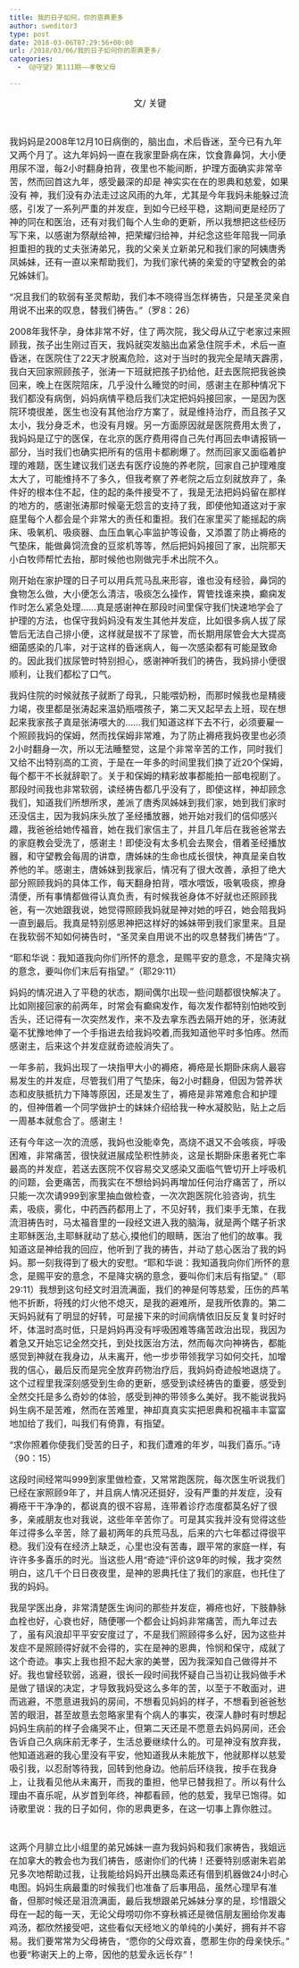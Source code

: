 ```yaml
---
title: 我的日子如何，你的恩典更多
author: sweditor3
type: post
date: 2018-03-06T07:29:56+00:00
url: /2018/03/06/我的日子如何你的恩典更多/
categories:
  - 《@守望》第111期——孝敬父母

---
```

<p style="text-align: center;">
  <span style="font-size: 12pt;">文/ 关键</span>
</p>

&nbsp;

<span style="font-size: 12pt;">我妈妈是2008年12月10日病倒的，脑出血，术后昏迷，至今已有九年又两个月了。这九年妈妈一直在我家里卧病在床，饮食靠鼻饲，大小便用尿不湿，每2小时翻身拍背，夜里也不能间断，护理方面确实非常辛苦，然而回首这九年，感受最深的却是 神实实在在的恩典和慈爱，如果没有 神，我们没有办法走过这风雨的九年，尤其是今年我妈未能躲过流感，引发了一系列严重的并发症，到如今已经平稳，这期间更是经历了神的同在和医治，还有对我们每个人生命的更新，所以我想把这些经历写下来，以感谢为祭献给神，把荣耀归给神，并纪念这些年陪我一同承担重担的我的丈夫张涛弟兄，我的父亲关立新弟兄和我们家的阿姨唐秀凤姊妹，还有一直以来帮助我们，为我们家代祷的亲爱的守望教会的弟兄姊妹们。</span>

<span style="font-size: 12pt;">“况且我们的软弱有圣灵帮助，我们本不晓得当怎样祷告，只是圣灵亲自用说不出来的叹息，替我们祷告。”（罗8：26）</span>

<span style="font-size: 12pt;">2008年我怀孕，身体非常不好，住了两次院，我父母从辽宁老家过来照顾我，孩子出生刚过百天，我妈就突发脑出血紧急住院手术，术后一直昏迷，在医院住了22天才脱离危险，这对于当时的我完全是晴天霹雳，我白天回家照顾孩子，张涛一下班就把孩子扔给他，赶去医院把我爸换回来，晚上在医院陪床，几乎没什么睡觉的时间，感谢主在那种情况下我们都没有病倒，妈妈病情平稳后我们决定把妈妈接回家，一是因为医院环境很差，医生也没有其他治疗方案了，就是维持治疗，而且孩子又太小，我分身乏术，也没有月嫂。另一方面原因就是医院费用太贵了，我妈妈是辽宁的医保，在北京的医疗费用得自己先付再回去申请报销一部分，当时我们也确实把所有的信用卡都刷爆了。然而回家又面临着护理的难题，医生建议我们送去有医疗设施的养老院，回家自己护理难度太大了，可能维持不了多久，但我考察了养老院之后立刻就放弃了，条件好的根本住不起，住的起的条件接受不了，我是无法把妈妈留在那样的地方的，感谢张涛那时候毫无怨言的支持了我，即使他知道这对于家庭里每个人都会是个非常大的责任和重担。我们在家里买了能摇起的病床、吸氧机、吸痰器、血压血氧心率监护等设备，又添置了防止褥疮的气垫床，能做鼻饲流食的豆浆机等等，然后把妈妈接回了家，出院那天小白牧师帮忙去抬，那时候他也刚做完手术出院不久。</span>

<span style="font-size: 12pt;">刚开始在家护理的日子可以用兵荒马乱来形容，谁也没有经验，鼻饲的食物怎么做，大小便怎么清洁，吸痰怎么操作，胃管找谁来换，癫痫发作时怎么紧急处理……真是感谢神在那段时间里保守我们快速地学会了护理的方法，也保守我妈妈没有发生其他并发症，比如很多病人拔了尿管后无法自己排小便，这样就是拔不了尿管，而长期用尿管会大大提高细菌感染的几率，对于这样的昏迷病人，每一次感染都有可能是致命的。因此我们拔尿管时特别担心，感谢神听我们的祷告，我妈排小便很顺利，让我们都松了口气。</span>

<span style="font-size: 12pt;">我妈住院的时候就孩子就断了母乳，只能喂奶粉，而那时候我也是精疲力竭，夜里都是张涛起来温奶瓶喂孩子，第二天又起早去上班，现在想起来我家孩子真是张涛喂大的……我们知道这样下去不行，必须要雇一个照顾我妈的保姆，然而找保姆非常难，为了防止褥疮我妈夜里也必须2小时翻身一次，所以无法睡整觉，这是个非常辛苦的工作，同时我们又给不出特别高的工资，于是在一年多的时间里我们换了近20个保姆，每个都干不长就辞职了。关于和保姆的精彩故事都能拍一部电视剧了。那段时间我也非常软弱，读经祷告都几乎没有了，即使这样，神却顾念我们，知道我们所想所求，差派了唐秀凤姊妹到我们家，她到我们家时还没信主，因为我妈床头放了圣经播放器，她开始对我们的信仰感兴趣，我爸爸给她传福音，她在我们家信主了，并且几年后在我爸爸常去的家庭教会受洗了，感谢主！即使没有太多机会去聚会，借着圣经播放器，和守望教会每周的讲章，唐姊妹的生命也成长很快，神真是亲自牧养他的羊。感谢主，唐姊妹到我家后，情况有了很大改善，承担了绝大部分照顾我妈的具体工作，每天翻身拍背，喂水喂饭，吸氧吸痰，擦身清便，所有事情都做得认真负责，有时候我爸身体不好就也还照顾我爸，有一次她跟我说，她觉得照顾我妈就是神对她的呼召，她会陪我妈一直到最后。我真是特别感恩神把这样好的姊妹带到我们家里来。且是在我软弱不知如何祷告时，“圣灵亲自用说不出的叹息替我们祷告”了。</span>

<span style="font-size: 12pt;">“耶和华说：我知道我向你们所怀的意念，是赐平安的意念，不是降灾祸的意念，要叫你们末后有指望。”（耶29:11）</span>

<span style="font-size: 12pt;">妈妈的情况进入了平稳的状态，期间偶尔出现一些问题都很快解决了。比如刚接回家的前两年，时常会有癫痫发作，每次发作都特别怕她咬到舌头，还记得有一次突然发作，来不及去拿东西去隔开她的牙，张涛就毫不犹豫地伸了一个手指进去给我妈咬着,而我知道他平时多怕疼。然而感谢主，后来这个并发症就奇迹般消失了。</span>

<span style="font-size: 12pt;">一年多前，我妈出现了一块指甲大小的褥疮，褥疮是长期卧床病人最容易发生的并发症，尽管我们用了气垫床，每2小时翻身，但因为营养状态和皮肤抵抗力下降等原因，还是发生了，褥疮是非常难愈合和护理的，但神借着一个同学做护士的妹妹介绍给我一种水凝胶贴，贴上之后一周基本就愈合了。感谢主！</span>

<span style="font-size: 12pt;">还有今年这一次的流感，我妈也没能幸免，高烧不退又不会咳痰，呼吸困难，非常痛苦，很快就进展成坠积性肺炎，这是长期卧床患者死亡率最高的并发症，若送去医院不仅容易交叉感染又面临气管切开上呼吸机的问题，会更痛苦，而我实在不想给妈妈再增加任何治疗痛苦了，所以只能一次次请999到家里抽血做检查，一次次跑医院化验咨询，抗生素，吸痰，雾化，中药西药都用上了，不见好转，我们束手无策，在我流泪祷告时，马太福音里的一段经文进入我的脑海，就是两个瞎子祈求主耶稣医治,主耶稣就动了慈心,摸他们的眼睛，医治了他们的故事。我知道这是神给我的回应，他听到了我的祷告，并动了慈心医治了我的妈妈。那一刻我得到了极大的安慰。“耶和华说：我知道我向你们所怀的意念，是赐平安的意念，不是降灾祸的意念，要叫你们末后有指望。”（耶29:11）我想到这句经文时泪流满面，我们的神是何等慈爱，压伤的芦苇他不折断，将残的灯火他不熄灭，是我的避难所，是我所依靠的。第二天妈妈就有了明显的好转，可是接下来的时间病情依旧反反复复时好时坏，体温时高时低，只是妈妈再没有呼吸困难等痛苦政治出现，我因为着急又开始忘记全然交托，到处找医治方法，然而每次向神祷告，都能感觉到神就在我身边，从未离开，他一步步带领我学习如何交托，加增我的信心，最后反而是完全放弃药物治疗后，我妈妈奇迹般地退烧了。这个过程里我深刻感受到生命的更新，感受到读经祷告的重要，感受到全然交托是多么奇妙的体验，感受到神的带领多么美好。我不能说我妈妈生病不是苦难，然而在苦难里，神却真真实实把恩典和祝福丰丰富富地加给了我们，叫我们有倚靠，有指望。</span>

<span style="font-size: 12pt;">“求你照着你使我们受苦的日子，和我们遭难的年岁，叫我们喜乐。”诗（90：15）</span>

<span style="font-size: 12pt;">这段时间经常叫999到家里做检查，又常常跑医院，每次医生听说我们已经在家照顾9年了，并且病人情况还挺好，没有严重的并发症，没有褥疮干干净净的，都说真的很不容易，连带着诊疗态度都莫名好了很多，亲戚朋友也对我说，这些年辛苦你了。可是其实我并没有觉得这些年过得多么辛苦，除了最初两年的兵荒马乱，后来的六七年都过得很平稳。我们没有在经济上缺乏，心里也没有苦毒，跟平常的家庭一样，有许许多多喜乐的时光。当这些人用“奇迹”评价这9年的时候，我才突然明白，这几千个日日夜夜里，是神的恩典托住了我们的家庭，也托住了我的妈妈。</span>

<span style="font-size: 12pt;">我是学医出身，非常清楚医生询问的那些并发症，褥疮也好，下肢静脉血栓也好，心衰也好，随便哪一个都会让妈妈非常痛苦，而九年过去了，虽有风浪却平平安安度过了，不是我们照顾得多么好，因为这些并发症不是照顾得好就不会得的，实在是神的恩典，怜悯和保守，成就了这个奇迹。事实上我也担不起大家的美誉，因为我深知自己做得并不好。我也曾经软弱，逃避，很长一段时间我怀疑自己当初让我妈做手术是做了错误的决定，才导致我妈受这么多年的苦，以至于不敢面对，进而逃避，不愿意进我妈的房间，不想看见妈妈的样子，不想看到爸爸愁苦的眼泪，甚至故意去忽略家里有个病人的事实，夜深人静时有时想起妈妈生病前的样子会痛哭不止，但第二天还是不愿意去妈妈房间，还会告诉自己久病床前无孝子，生活总要继续什么的。可是神没有放弃我，他知道逃避的我心里没有平安，他知道我从未能放下，他就那样以慈爱吸引我，以忍耐等待我，回转到他身边。他前后环绕我，按手在我身上，让我看见他从未离开，而我的重担，他早已替我担了。所以有什么理由不喜乐呢，从岁首到年终，神都看顾，他的慈爱，我早已饱得。如诗歌里说：我的日子如何，你的恩典更多，在这一切事上靠你胜过。</span>

&nbsp;

<span style="font-size: 12pt;">这两个月腓立比小组里的弟兄姊妹一直为我妈妈和我们家祷告，我姐远在加拿大的教会也为我们祷告，感谢你们的代祷！还要特别感谢朱岩弟兄多次地帮助过我，让我能给妈妈开出胰岛素还有借到机器做24小时心电图。妈妈生病最重的时候我们也准备了后事用品，虽然心理早有准备，但那时候还是泪流满面，最后我想跟弟兄姊妹分享的是，珍惜跟父母在一起的每一天，无论父母唠叨你不穿秋裤还是微信朋友圈给你发毒鸡汤，都欣然接受吧，这些看似天经地义的单纯的小美好，拥有并不容易。我们要常常为父母祷告，“愿你的父母欢喜，愿那生你的母亲快乐。” 也要“称谢天上的上帝，因他的慈爱永远长存”！</span>